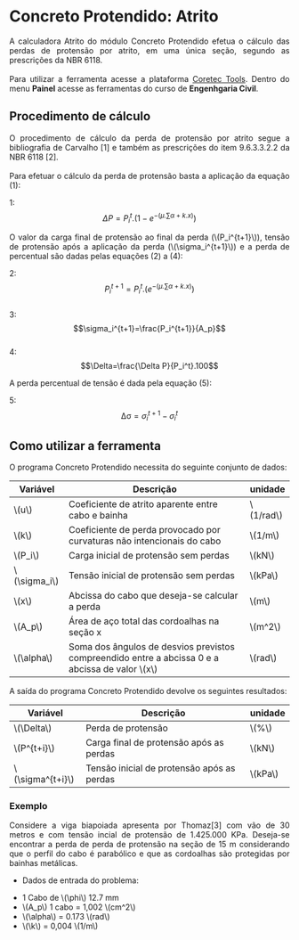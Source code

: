 <script src='https://cdnjs.cloudflare.com/ajax/libs/mathjax/2.7.4/MathJax.js?config=default'></script>

<h1>Concreto Protendido: Atrito</h1>

<p align="justify">A calculadora Atrito do módulo Concreto Protendido efetua o cálculo das perdas de protensão por atrito, em uma única seção, segundo as prescrições da NBR 6118.<br>
<br>
Para utilizar a ferramenta acesse a plataforma <a href="https://www.coretectools.com.br/" target="_blank">Coretec Tools</a>. Dentro do menu <b>Painel</b> acesse as ferramentas do curso de <b>Engenhgaria Civil</b>.</p>

<h2>Procedimento de cálculo</h2>

<p align="justify">O procedimento de cálculo da perda de protensão por atrito segue a bibliografia de Carvalho [1] e também as prescrições do item 9.6.3.3.2.2 da NBR 6118 [2].<br>
<br>
Para efetuar o cálculo da perda de protensão basta a aplicação da equação (1):</p>

1:  $$\Delta P = P_i^t.(1-e^{-(\mu.\sum\alpha+k.x)})$$  

<p align="justify">O valor da carga final de protensão ao final da perda (\(P_i^{t+1}\)), tensão de protensão após a aplicação da perda (\(\sigma_i^{t+1}\)) e a perda de percentual são dadas pelas equações (2) a (4):</p>

2:  $$P_i^{t+1} = P_i^t.(e^{-(\mu.\sum\alpha+k.x)})$$  
3:  $$\sigma_i^{t+1}=\frac{P_i^{t+1}}{A_p}$$  
4:  $$\Delta=\frac{\Delta P}{P_i^t}.100$$  

<p align="justify">A perda percentual de tensão é dada pela equação (5):</p>

5:  $$\mathrm{\Delta\sigma}=\sigma_i^{t+1}-\sigma_i^t$$

<h2>Como utilizar a ferramenta</h2>

<p align="justify">O programa Concreto Protendido necessita do seguinte conjunto de dados:</p>

<table>
<thead>
  <tr>
    <th>Variável</th>
    <th>Descrição</th>
    <th>unidade</th>
  </tr>
</thead>
<tbody>
  <tr>
    <td>\(u\)</td>
    <td>Coeficiente de atrito aparente entre cabo e bainha</td>
    <td>\(1/rad\)</td>
  </tr>
  <tr>
    <td>\(k\)</td>
    <td>Coeficiente de perda provocado por curvaturas não intencionais do cabo</td>
    <td>\(1/m\)</td>
  </tr>
  <tr>
    <td>\(P_i\)</td>
    <td>Carga inicial de protensão sem perdas</td>
    <td>\(kN\)</td>
  </tr>
  <tr>
    <td>\(\sigma_i\)</td>
    <td>Tensão inicial de protensão sem perdas</td>
    <td>\(kPa\)</td>
  </tr>
  <tr>
    <td>\(x\)</td>
    <td>Abcissa do cabo que deseja-se calcular a perda</td>
    <td>\(m\)</td>
  </tr>
  <tr>
    <td>\(A_p\)</td>
    <td>Área de aço total das cordoalhas na seção x</td>
    <td>\(m^2\)</td>
  </tr>
  <tr>
    <td>\(\alpha\)</td>
    <td>Soma dos ângulos de desvios previstos compreendido entre a abcissa 0 e a abcissa de valor \(x\)</td>
    <td>\(rad\)</td>
  </tr>
</tbody>
</table>

<p align="justify">A saída do programa Concreto Protendido devolve os seguintes resultados:</p>

<table>
<thead>
  <tr>
    <th>Variável</th>
    <th>Descrição</th>
    <th>unidade</th>
  </tr>
</thead>
<tbody>
  <tr>
    <td>\(\Delta\)</td>
    <td>Perda de protensão</td>
    <td>\(%\)</td>
  </tr>
  <tr>
    <td>\(P^{t+i}\)</td>
    <td>Carga final de protensão após as perdas</td>
    <td>\(kN\)</td>
  </tr>
  <tr>
    <td>\(\sigma^{t+i}\)</td>
    <td>Tensão inicial de protensão após as perdas</td>
    <td>\(kPa\)</td>
  </tr>
</tbody>
</table>

<h3>Exemplo</h3>

<p align="justify">Considere a viga biapoiada apresenta por Thomaz[3] com vão de 30 metros e com tensão incial de protensão de 1.425.000 KPa. Deseja-se encontrar a perda de perda de protensão na seção de 15 m considerando que o perfil do cabo é parabólico e que as cordoalhas são protegidas por bainhas metálicas.</p>

* Dados de entrada do problema:
<ul>
<li>1 Cabo de \(\phi\) 12.7 mm</li>
<li>\(A_p\) 1 cabo = 1,002 \(cm^2\)</li>
<li>\(\alpha\) = 0.173 \(rad\)</li>
<li>\(\k\) = 0,004 \(1/m\)</li>
</ul>
